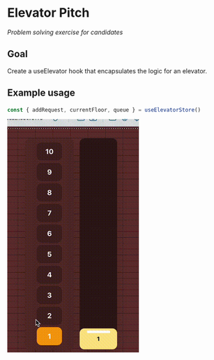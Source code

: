 # Elevator Pitch  

*Problem solving exercise for candidates*

## Goal
Create a useElevator hook that encapsulates the logic for an elevator.  

## Example usage
```javascript
const { addRequest, currentFloor, queue } = useElevatorStore()
```

![demo](./src/assets/demo.gif)

